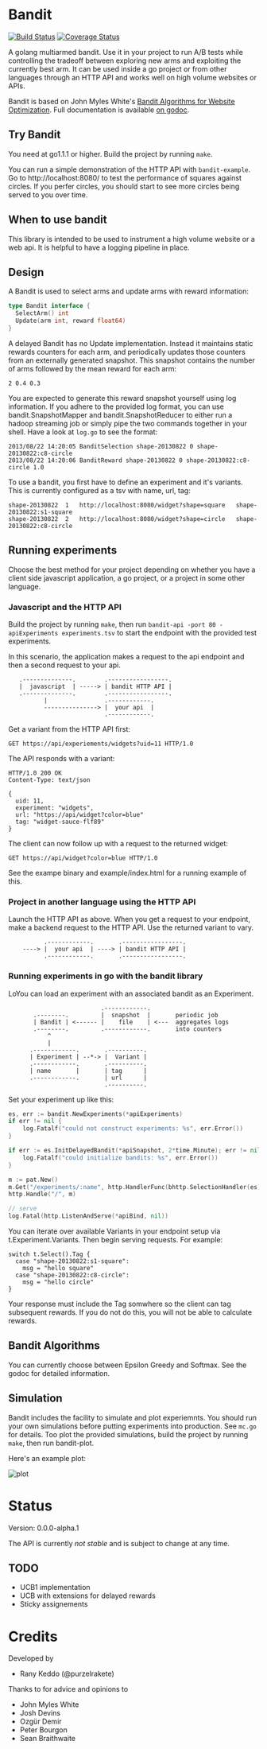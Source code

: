 # Bandit

[![Build Status](https://travis-ci.org/purzelrakete/bandit.png?branch=master)](https://travis-ci.org/purzelrakete/bandit)
[![Coverage Status](https://coveralls.io/repos/purzelrakete/bandit/badge.png)](https://coveralls.io/r/purzelrakete/bandit)

A golang multiarmed bandit. Use it in your project to run A/B tests while
controlling the tradeoff between exploring new arms and exploiting the
currently best arm. It can be used inside a go project or from other languages
through an HTTP API and works well on high volume websites or APIs.

Bandit is based on John Myles White's [Bandit Algorithms for Website
Optimization](http://shop.oreilly.com/product/0636920027393.do). Full
documentation is available [on
godoc](http://godoc.org/github.com/purzelrakete/bandit).

## Try Bandit

You need at go1.1.1 or higher. Build the project by running `make`.

You can run a simple demonstration of the HTTP API with `bandit-example`.  Go
to http://localhost:8080/ to test the performance of squares against circles.
If you perfer circles, you should start to see more circles being served to
you over time.

## When to use bandit

This library is intended to be used to instrument a high volume website or
a web api. It is helpful to have a logging pipeline in place.

## Design

A Bandit is used to select arms and update arms with reward information:

```go
type Bandit interface {
  SelectArm() int
  Update(arm int, reward float64)
}
```

A delayed Bandit has no Update implementation. Instead it maintains static
rewards counters for each arm, and periodically updates those counters from an
externally generated snapshot.  This snapshot contains the number of arms
followed by the mean reward for each arm:

```
2 0.4 0.3
```

You are expected to generate this reward snapshot yourself using log
information. If you adhere to the provided log format, you can use
bandit.SnapshotMapper and bandit.SnapshotReducer to either run a hadoop
streaming job or simply pipe the two commands together in your shell. Have
a look at `log.go` to see the format:

```
2013/08/22 14:20:05 BanditSelection shape-20130822 0 shape-20130822:c8-circle
2013/08/22 14:20:06 BanditReward shape-20130822 0 shape-20130822:c8-circle 1.0
```

To use a bandit, you first have to define an experiment and it's variants.
This is currently configured as a tsv with name, url, tag:

```
shape-20130822	1	http://localhost:8080/widget?shape=square	shape-20130822:s1-square
shape-20130822	2	http://localhost:8080/widget?shape=circle	shape-20130822:c8-circle
```

## Running experiments

Choose the best method for your project depending on whether you have a client
side javascript application, a go project, or a project in some other
language.

### Javascript and the HTTP API

Build the project by running `make`, then run `bandit-api -port 80
-apiExperiments experiments.tsv` to start the endpoint with the provided test
experiments.

In this scenario, the application makes a request to the api endpoint and
then a second request to your api.

```
   .--------------.        .-----------------.
   |  javascript  | -----> | bandit HTTP API |
   .--------------.        .-----------------.
          |                .------------.
          ---------------> |  your api  |
                           .------------.
```

Get a variant from the HTTP API first:

    GET https://api/experiements/widgets?uid=11 HTTP/1.0

The API responds with a variant:

    HTTP/1.0 200 OK
    Content-Type: text/json

    {
      uid: 11,
      experiment: "widgets",
      url: "https://api/widget?color=blue"
      tag: "widget-sauce-flf89"
    }

The client can now follow up with a request to the returned widget:

    GET https://api/widget?color=blue HTTP/1.0

See the exampe binary and example/index.html for a running example of this.

### Project in another language using the HTTP API

Launch the HTTP API as above. When you get a request to your endpoint, make
a backend request to the HTTP API. Use the returned variant to vary.

```
          .------------.       .-----------------.
    ----> |  your api  | ----> | bandit HTTP API |
          .------------.       .-----------------.
```

### Running experiments in go with the bandit library

LoYou can load an experiment with an associated bandit as an Experiment.

```
                          .------------.
       .--------.         |  snapshot  |       periodic job
       | Bandit | <------ |    file    | <---  aggregates logs
       .--------.         .------------.       into counters
           ^
           |
      .------------.       .----------.
      | Experiment | --*-> |  Variant |
      .------------.       .----------.
      | name       |       | tag      |
      .------------.       | url      |
                           .----------.
```

Set your experiment up like this:

```go
es, err := bandit.NewExperiments(*apiExperiments)
if err != nil {
	log.Fatalf("could not construct experiments: %s", err.Error())
}

if err := es.InitDelayedBandit(*apiSnapshot, 2*time.Minute); err != nil {
	log.Fatalf("could initialize bandits: %s", err.Error())
}

m := pat.New()
m.Get("/experiments/:name", http.HandlerFunc(bhttp.SelectionHandler(es)))
http.Handle("/", m)

// serve
log.Fatal(http.ListenAndServe(*apiBind, nil))
```

You can iterate over available Variants in your endpoint setup via
t.Experiment.Variants. Then begin serving requests. For example:

```
switch t.Select().Tag {
  case "shape-20130822:s1-square":
    msg = "hello square"
  case "shape-20130822:c8-circle":
    msg = "hello circle"
}
```

Your response must include the Tag somwhere so the client can tag subsequent
rewards. If you do not do this, you will not be able to calculate rewards.

## Bandit Algorithms

You can currently choose between Epsilon Greedy and Softmax. See the godoc for
detailed information.

## Simulation

Bandit includes the facility to simulate and plot experiemnts. You should run
your own simulations before putting experiments into production. See `mc.go`
for details. Too plot the provided simulations, build the project by running
`make`, then run bandit-plot.

Here's an example plot:

![plot](https://dl.dropboxusercontent.com/u/1704851/bandit.svg)

# Status

Version: 0.0.0-alpha.1

The API is currently *not stable* and is subject to change at any time.

## TODO

- UCB1 implementation
- UCB with extensions for delayed rewards
- Sticky assignements

# Credits

Developed by

- Rany Keddo (@purzelrakete)

Thanks to for advice and opinions to

- John Myles White
- Josh Devins
- Ozgür Demir
- Peter Bourgon
- Sean Braithwaite

[1]: http://dl.acm.org/citation.cfm?id=1677012" "Explore/Exploit Schemes for Web Content Optimzation"
